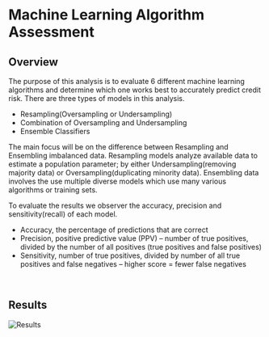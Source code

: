 # Machine Learning Algorithm Assessment

## Overview
The purpose of this analysis is to evaluate 6 different machine learning algorithms and determine which one works best to accurately predict credit risk.
There are three types of models in this analysis.

- Resampling(Oversampling or Undersampling)
- Combination of Oversampling and Undersampling
- Ensemble Classifiers
<p></p>
The main focus will be on the difference between Resampling and Ensembling imbalanced data. Resampling models analyze available data to estimate a population parameter; by either Undersampling(removing majority data) or Oversampling(duplicating minority data). Ensembling data involves the use multiple diverse models which use many various algorithms or training sets.
<p></p>
To evaluate the results we observer the accuracy, precision and sensitivity(recall) of each model.

* Accuracy, the percentage of predictions that are correct
* Precision, positive predictive value (PPV) – number of true positives, divided by the number of all positives (true positives and false positives)
* Sensitivity, number of true positives, divided by number of all true positives and false negatives – higher score = fewer false negatives
<br>

## Results

![Results](/images/overview.png)
